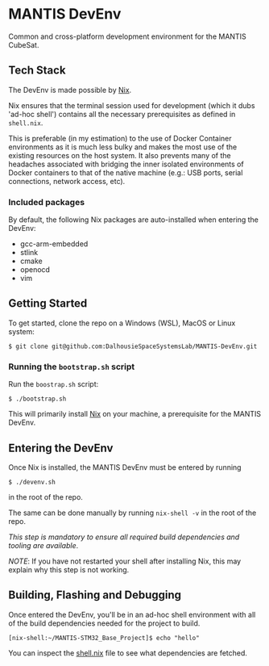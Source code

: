 # MANTIS DevEnv
Common and cross-platform development environment for the MANTIS CubeSat.

## Tech Stack
The DevEnv is made possible by [Nix](https://nix.dev/). 

Nix ensures that the terminal session used for development (which it dubs 'ad-hoc shell') contains all the necessary prerequisites as defined in `shell.nix`.

This is preferable (in my estimation) to the use of Docker Container environments as it is much less bulky and makes the most use of the existing resources on the host system. It also prevents many of the headaches associated with bridging the inner isolated environments of Docker containers to that of the native machine (e.g.: USB ports, serial connections, network access, etc).

### Included packages
By default, the following Nix packages are auto-installed when entering the DevEnv:

- gcc-arm-embedded
- stlink
- cmake
- openocd
- vim

## Getting Started
To get started, clone the repo on a Windows (WSL), MacOS or Linux system:

```
$ git clone git@github.com:DalhousieSpaceSystemsLab/MANTIS-DevEnv.git
```

### Running the `bootstrap.sh` script
Run the `boostrap.sh` script:

```
$ ./bootstrap.sh
```

This will primarily install [Nix](https://nix.dev/) on your machine, a prerequisite for the MANTIS DevEnv.

## Entering the DevEnv
Once Nix is installed, the MANTIS DevEnv must be entered by running 

```
$ ./devenv.sh
```

in the root of the repo.

The same can be done manually by running `nix-shell -v` in the root of the repo. 

_This step is mandatory to ensure all required build dependencies and tooling are available_.

_NOTE_: If you have not restarted your shell after installing Nix, this may explain why this step is not working.

## Building, Flashing and Debugging
Once entered the DevEnv, you'll be in an ad-hoc shell environment with all of the build dependencies needed for the project to build.

```
[nix-shell:~/MANTIS-STM32_Base_Project]$ echo "hello"
```

You can inspect the [shell.nix](/shell.nix) file to see what dependencies are fetched.
